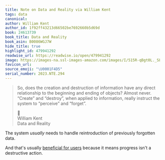 ```yaml
---
title: Note on Data and Reality via William Kent
tags: data
canonical:
author: William Kent
author_id: 1f92ff43213d66502be7692660b5d69d
book: 24613739
book_title: Data and Reality
book_asin: B0086WGJ7W
hide_title: true
highlight_id: 479941292
readwise_url: https://readwise.io/open/479941292
image: https://images-na.ssl-images-amazon.com/images/I/515R-qBgt0L._SL200_.jpg
favicon_url:
source_emoji: "\U0001F4D5"
serial_number: 2023.NTE.294
---
```

> So, does the creation and destruction of information have any direct relationship to the beginning and ending of objects? Almost never. “Create” and “destroy”, when applied to information, really instruct the system to “perceive” and “forget”.
> <div class="quoteback-footer"><div class="quoteback-avatar"><span class="mini-emoji"> 📕</span></div><div class="quoteback-metadata"><div class="metadata-inner"><span style="display:none">FROM:</span><div aria-label="William Kent" class="quoteback-author"> William Kent</div><div aria-label="Data and Reality" class="quoteback-title"> Data and Reality</div></div></div></div>

The system *usually* needs to handle reintroduction of previously forgotten data.

And that's usually [beneficial for users](https://www.joshbeckman.org/notes/662101293) because it means progress isn't a destructive action.